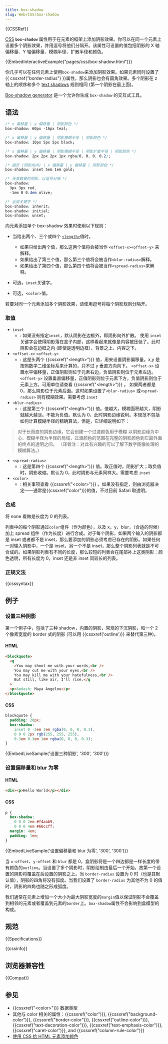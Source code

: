 ```yaml
---
title: box-shadow
slug: Web/CSS/box-shadow
---
```


{{CSSRef}}

[CSS](/zh-CN/docs/Web/CSS) **`box-shadow`** 属性用于在元素的框架上添加阴影效果。你可以在同一个元素上设置多个阴影效果，并用逗号将他们分隔开。该属性可设置的值包括阴影的 X 轴偏移量、Y 轴偏移量、模糊半径、扩散半径和颜色。

{{EmbedInteractiveExample("pages/css/box-shadow.html")}}

你几乎可以在任何元素上使用`box-shadow`来添加阴影效果。如果元素同时设置了 {{ cssxref("border-radius") }}属性，那么阴影也会有圆角效果。多个阴影在 z 轴上的顺序和多个 [text shadows](/zh-CN/CSS/text-shadow) 规则相同 (第一个阴影在最上面)。

[Box-shadow generator](/zh-CN/docs/Web/CSS/CSS_box_model/Box-shadow_generator) 是一个允许你生成 `box-shadow` 的交互式工具。

## 语法

```css
/* x 偏移量 | y 偏移量 | 阴影颜色 */
box-shadow: 60px -16px teal;

/* x 偏移量 | y 偏移量 | 阴影模糊半径 | 阴影颜色 */
box-shadow: 10px 5px 5px black;

/* x 偏移量 | y 偏移量 | 阴影模糊半径 | 阴影扩散半径 | 阴影颜色 */
box-shadow: 2px 2px 2px 1px rgba(0, 0, 0, 0.2);

/* 插页 (阴影向内) | x 偏移量 | y 偏移量 | 阴影颜色 */
box-shadow: inset 5em 1em gold;

/* 任意数量的阴影，以逗号分隔 */
box-shadow:
  3px 3px red,
  -1em 0 0.4em olive;

/* 全局关键字 */
box-shadow: inherit;
box-shadow: initial;
box-shadow: unset;
```

向元素添加单个 box-shadow 效果时使用以下规则：

- 当给出两个、三个或四个 [`<length>`](/zh-CN/docs/Web/CSS/length)值时。

  - 如果只给出两个值，那么这两个值将会被当作 `<offset-x><offset-y>` 来解释。
  - 如果给出了第三个值，那么第三个值将会被当作`<blur-radius>`解释。
  - 如果给出了第四个值，那么第四个值将会被当作`<spread-radius>`来解释。

- 可选，`inset`关键字。
- 可选，`<color>`值。

若要对同一个元素添加多个阴影效果，请使用逗号将每个阴影规则分隔开。

### 取值

- `inset`
  - : 如果没有指定`inset`，默认阴影在边框外，即阴影向外扩散。
    使用 `inset` 关键字会使得阴影落在盒子内部，这样看起来就像是内容被压低了。此时阴影会在边框之内 (即使是透明边框）、背景之上、内容之下。
- `<offset-x>` `<offset-y>`
  - : 这是头两个 {{cssxref("&lt;length&gt;")}} 值，用来设置阴影偏移量。x,y 是按照数学二维坐标系来计算的，只不过 y 垂直方向向下。 `<offset-x>` 设置水平偏移量，正值阴影则位于元素右边，负值阴影则位于元素左边。 `<offset-y>` 设置垂直偏移量，正值阴影则位于元素下方，负值阴影则位于元素上方。可用单位请查看 {{cssxref("&lt;length&gt;")}} 。
    如果两者都是 0，那么阴影位于元素后面。这时如果设置了`<blur-radius>` 或`<spread-radius>` 则有模糊效果。需要考虑 `inset`
- `<blur-radius>`
  - : 这是第三个 {{cssxref("&lt;length&gt;")}} 值。值越大，模糊面积越大，阴影就越大越淡。不能为负值。默认为 0，此时阴影边缘锐利。本规范不包括如何计算模糊半径的精确算法，但是，它详细说明如下：

> 对于长而直的阴影边缘，它会创建一个过渡颜色用于模糊 以阴影边缘为中心、模糊半径为半径的局域，过渡颜色的范围在完整的阴影颜色到它最外面的终点的透明之间。 （译者注：对此有兴趣的可以了解下数字图像处理的模糊算法。）

- `<spread-radius>`
  - : 这是第四个 {{cssxref("&lt;length&gt;")}} 值。取正值时，阴影扩大；取负值时，阴影收缩。默认为 0，此时阴影与元素同样大。需要考虑 `inset`
- `<color>`
  - : 相关事项查看 {{cssxref("&lt;color&gt;")}} 。如果没有指定，则由浏览器决定——通常是{{cssxref("color")}}的值，不过目前 Safari 取透明。

### 合成

将 none 看做是长度为 0 的列表。

列表中的每个阴影通过`color`组件（作为颜色），以及 x，y，blur，（合适的时候）加上 spread 组件（作为长度）进行合成。对于每个阴影，如果两个输入的阴影都是 inset 或者都不是 inset，那么要添加的阴影必须考虑已存在的阴影。如果任何一对输入阴影中，一个是 inset，另一个不是 inset，那么整个阴影列表就是不可合成的。如果阴影列表有不同的长度，那么较短的列表会在尾部补上这类阴影：颜色透明，所有长度为 0，inset 还是非 inset 同较长的列表。

### 正规文法

{{csssyntax}}

## 例子

### 设置三种阴影

第一个例子中，包括了三种 shadow，内置的阴影，常规的下沉阴影，和一个 2 个像素宽度的 border 式的阴影 (可以用 {{cssxref('outline')}} 来替代第三种)。

#### HTML

```html
<blockquote>
  <q
    >You may shoot me with your words,<br />
    You may cut me with your eyes,<br />
    You may kill me with your hatefulness,<br />
    But still, like air, I'll rise.</q
  >
  <p>&mdash; Maya Angelou</p>
</blockquote>
```

#### CSS

```css
blockquote {
  padding: 20px;
  box-shadow:
    inset 0 -3em 3em rgba(0, 0, 0, 0.1),
    0 0 0 2px rgb(255, 255, 255),
    0.3em 0.3em 1em rgba(0, 0, 0, 0.3);
}
```

{{EmbedLiveSample('设置三种阴影', '300', '300')}}

### 设置偏移量和 blur 为零

#### HTML

```html
<div><p>Hello World</p></div>
```

#### CSS

```css
p {
  box-shadow:
    0 0 0 2em #f4aab9,
    0 0 0 4em #66ccff;
  margin: 4em;
  padding: 1em;
}
```

{{EmbedLiveSample('设置偏移量和 blur 为零', '300', '300')}}

当 `x-offset`、`y-offset` 和 `blur` 都是 0，盒阴影将是一个四边都是一样长度的带有颜色的`outline`。当设置了多个阴影时，阴影绘制由最后一个开始，故第一个设置的阴影将覆盖在后设置的阴影之上。当 `border-radius` 设置为 0 时（也是其默认值），阴影的四角将没有弧度。当我们设置了 `border-radius` 为其他不为 0 的值时，阴影的四角也随之形成弧度。

我们通常在元素上增加一个大小为最大阴影宽度的`margin`值以保证阴影不会覆盖到相邻的元素或者覆盖到元素的`border`上。`box-shadow`属性不会影响到盒模型的构成。

## 规范

{{Specifications}}

{{cssinfo}}

## 浏览器兼容性

{{Compat}}

## 参见

- {{cssxref("&lt;color&gt;")}} 数据类型
- 其他与 color 相关的属性：{{cssxref("color")}}, {{cssxref("background-color")}}, {{cssxref("border-color")}}, {{cssxref("outline-color")}}, {{cssxref("text-decoration-color")}}, {{cssxref("text-emphasis-color")}}, {{cssxref("caret-color")}}, and {{cssxref("column-rule-color")}}
- [使用 CSS 给 HTML 元素添加颜色](/zh-CN/docs/Web/HTML/Applying_color)
